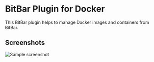 # BitBar Plugin for Docker #

This BitBar plugin helps to manage Docker images and containers from BitBar.

## Screenshots ##

![Sample screenshot](https://github.com/whitepages/bitbar-docker/wiki/images/sample00.png)
